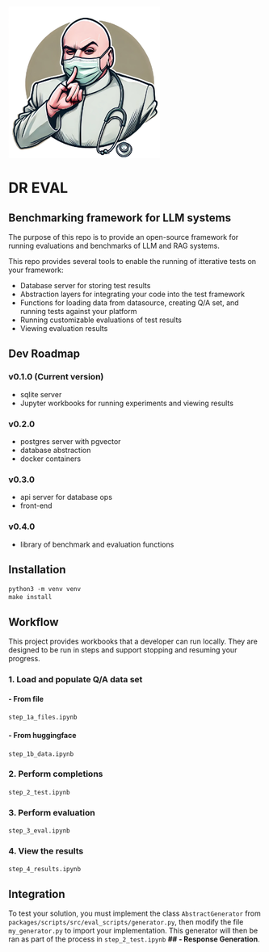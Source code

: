 <img src="static/img/dr_eval.png" alt="Dr. Eval" width="300"/>

# DR EVAL
## Benchmarking framework for LLM systems

The purpose of this repo is to provide an open-source framework for running evaluations and benchmarks of LLM and RAG systems.

This repo provides several tools to enable the running of itterative tests on your framework:
- Database server for storing test results
- Abstraction layers for integrating your code into the test framework
- Functions for loading data from datasource, creating Q/A set, and running tests against your platform
- Running customizable evaluations of test results
- Viewing evaluation results

## Dev Roadmap
### v0.1.0 (Current version)
- sqlite server
- Jupyter workbooks for running experiments and viewing results

### v0.2.0
- postgres server with pgvector
- database abstraction
- docker containers

### v0.3.0
- api server for database ops
- front-end

### v0.4.0
- library of benchmark and evaluation functions

## Installation

```shell
python3 -m venv venv
make install
```

## Workflow

This project provides workbooks that a developer can run locally. They are designed to be run in steps and support stopping and resuming your progress.

### 1. Load and populate Q/A data set
#### - From file
`step_1a_files.ipynb`

#### - From huggingface
`step_1b_data.ipynb`

### 2. Perform completions
`step_2_test.ipynb`

### 3. Perform evaluation
`step_3_eval.ipynb`

### 4. View the results
`step_4_results.ipynb`

## Integration

To test your solution, you must implement the class `AbstractGenerator` from `packages/scripts/src/eval_scripts/generator.py`, then modify the file `my_generator.py` to import your implementation. This generator will then be ran as part of the process in `step_2_test.ipynb` **## - Response Generation**.